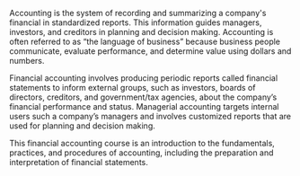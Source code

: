 Accounting is the system of recording and summarizing a company&#39;s financial in standardized
reports. This information guides managers, investors, and creditors in planning and decision
making. Accounting is often referred to as “the language of business” because business people
communicate, evaluate performance, and determine value using dollars and numbers.

Financial accounting involves producing periodic reports called financial statements to inform
external groups, such as investors, boards of directors, creditors, and government/tax agencies,
about the company’s financial performance and status. Managerial accounting targets internal
users such a company’s managers and involves customized reports that are used for planning and
decision making.

This financial accounting course is an introduction to the fundamentals, practices, and
procedures of accounting, including the preparation and interpretation of financial statements.
